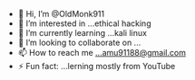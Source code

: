 - 👋 Hi, I’m @OldMonk911
- 👀 I’m interested in ...ethical hacking 
- 🌱 I’m currently learning ...kali linux
- 💞️ I’m looking to collaborate on ...
- 📫 How to reach me ...amu91188@gmail.com
- ⚡ Fun fact: ...lerning mostly from YouTube 

<!---
OldMonk911/OldMonk911 is a ✨ special ✨ repository because its `README.md` (this file) appears on your GitHub profile.
You can click the Preview link to take a look at your changes.
--->
